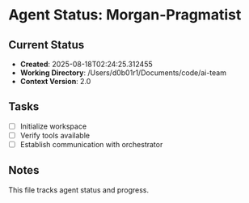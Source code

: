 # Agent Status: Morgan-Pragmatist

## Current Status
- **Created**: 2025-08-18T02:24:25.312455
- **Working Directory**: /Users/d0b01r1/Documents/code/ai-team
- **Context Version**: 2.0

## Tasks
- [ ] Initialize workspace
- [ ] Verify tools available
- [ ] Establish communication with orchestrator

## Notes
This file tracks agent status and progress.

